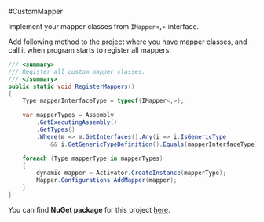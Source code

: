﻿#CustomMapper

Implement your mapper classes from `IMapper<,>` interface.

Add following method to the project where you have mapper classes,
and call it when program starts to register all mappers:

```cs
/// <summary>
/// Register all custom mapper classes.
/// </summary>
public static void RegisterMappers()
{
    Type mapperInterfaceType = typeof(IMapper<,>);

    var mapperTypes = Assembly
        .GetExecutingAssembly()
        .GetTypes()
        .Where(m => m.GetInterfaces().Any(i => i.IsGenericType
            && i.GetGenericTypeDefinition().Equals(mapperInterfaceType)));

    foreach (Type mapperType in mapperTypes)
    {
        dynamic mapper = Activator.CreateInstance(mapperType);
        Mapper.Configurations.AddMapper(mapper);
    }
}
```

You can find **NuGet package** for this project [here](https://www.nuget.org/packages/Ma.CustomMapper/).